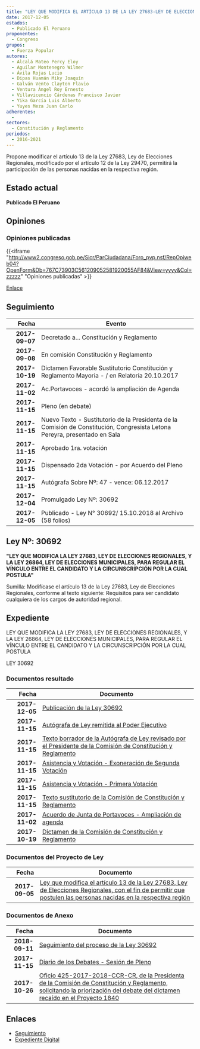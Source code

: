 ```yaml
---
title: "LEY QUE MODIFICA EL ARTÍCULO 13 DE LA LEY 27683-LEY DE ELECCIONES REGIONALES, PERMITIR QUE POSTULEN LAS PERSONAS NACIDAS EN LA RESPECTIVA REGIÓN"
date: 2017-12-05
estados: 
  - Publicado El Peruano
proponentes: 
  - Congreso
grupos: 
  - Fuerza Popular
autores: 
  - Alcalá Mateo Percy Eloy
  - Aguilar Montenegro Wilmer
  - Ávila Rojas Lucio
  - Dipas Huamán Miky Joaquín
  - Galván Vento Clayton Flavio
  - Ventura Ángel Roy Ernesto
  - Villavicencio Cárdenas Francisco Javier
  - Yika García Luis Alberto
  - Yuyes Meza Juan Carlo
adherentes: 
  - 
sectores: 
  - Constitución y Reglamento
periodos: 
  - 2016-2021
---
```


Propone modificar el artículo 13 de la Ley 27683, Ley de Elecciones Regionales, modificado por el artículo 12 de la Ley 29470, permitirá la participación de las personas nacidas en la respectiva región.


## Estado actual

**Publicado El Peruano**

## Opiniones

### Opiniones publicadas

{{<iframe "http://www2.congreso.gob.pe/Sicr/ParCiudadana/Foro_pvp.nsf/RepOpiweb04?OpenForm&Db=767C73903C561209052581920055AF84&View=yyyy&Col=zzzzz" "Opiniones publicadas" >}}

[Enlace](http://www2.congreso.gob.pe/Sicr/ParCiudadana/Foro_pvp.nsf/RepOpiweb04?OpenForm&Db=767C73903C561209052581920055AF84&View=yyyy&Col=zzzzz)

## Seguimiento

| Fecha | Evento |
|------:|--------|
| **2017-09-07** | Decretado a... Constitución y Reglamento|
| **2017-09-08** | En comisión Constitución y Reglamento|
| **2017-10-19** | Dictamen Favorable Sustitutorio Constitución y Reglamento Mayoria - / en Relatoría 20.10.2017|
| **2017-11-02** | Ac.Portavoces - acordó la ampliación de Agenda|
| **2017-11-15** | Pleno (en debate)|
| **2017-11-15** | Nuevo Texto - Sustitutorio de la Presidenta de la Comisión de Constitución, Congresista Letona Pereyra, presentado en Sala|
| **2017-11-15** | Aprobado 1ra. votación|
| **2017-11-15** | Dispensado 2da Votación - por Acuerdo del Pleno|
| **2017-11-15** | Autógrafa Sobre Nº: 47 - vence: 06.12.2017|
| **2017-12-04** | Promulgado Ley Nº: 30692|
| **2017-12-05** | Publicado - Ley N° 30692/ 15.10.2018 al Archivo (58 folios)|

## Ley Nº: 30692

**"LEY QUE MODIFICA LA LEY 27683, LEY DE ELECCIONES REGIONALES, Y LA LEY 26864, LEY DE ELECCIONES MUNICIPALES, PARA REGULAR EL VÍNCULO ENTRE EL CANDIDATO Y LA CIRCUNSCRIPCIÓN POR LA CUAL POSTULA"**

Sumilla: Modifícase el artículo 13 de la Ley 27683, Ley de Elecciones Regionales, conforme al texto siguiente: Requisitos para ser candidato cualquiera de los cargos de autoridad regional.


## Expediente

LEY QUE MODIFICA LA LEY 27683, LEY DE ELECCIONES REGIONALES, Y LA LEY 26864, LEY DE ELECCIONES MUNICIPALES, PARA REGULAR EL VÍNCULO ENTRE EL CANDIDATO Y LA CIRCUNSCRIPCIÓN POR LA CUAL POSTULA

LEY 30692


### Documentos resultado

| Fecha | Documento |
|------:|--------|
| **2017-12-05** | [Publicación de la Ley 30692](http://www.leyes.congreso.gob.pe/Documentos/2016_2021/ADLP/Normas_Legales/30692-LEY.pdf) |
| **2017-11-15** | [Autógrafa de Ley remitida al Poder Ejecutivo](http://www.leyes.congreso.gob.pe/Documentos/2016_2021/ADLP/Texto_Aprobado/AU0184020171115.pdf) |
| **2017-11-15** | [Texto borrador de la Autógrafa de Ley revisado por el Presidente de la Comisión de Constitución y Reglamento](http://www.leyes.congreso.gob.pe/Documentos/2016_2021/Texto_Borrador_de_Autografa/BAU0184020171115.PDF) |
| **2017-11-15** | [Asistencia y Votación - Exoneración de Segunda Votación](http://www.leyes.congreso.gob.pe/Documentos/2016_2021/Asistencia_y_Votacion/Proyectos_de_Ley/Exoneracion_de_Segunda_Votacion/ESV0184020171115..pdf) |
| **2017-11-15** | [Asistencia y Votación - Primera Votación](http://www.leyes.congreso.gob.pe/Documentos/2016_2021/Asistencia_y_Votacion/Proyectos_de_Ley/AV0184020171115.pdf) |
| **2017-11-15** | [Texto sustitutorio de la Comisión de Constitución y Reglamento](http://www.leyes.congreso.gob.pe/Documentos/2016_2021/Texto_Sustitutorio/Proyectos_de_Ley/TS0184020171115..PDF) |
| **2017-11-02** | [Acuerdo de Junta de Portavoces - Ampliación de agenda](http://www.leyes.congreso.gob.pe/Documentos/2016_2021/Acuerdos/Junta_Portavoces/AJP0184020171102..pdf) |
| **2017-10-19** | [Dictamen de la Comisión de Constitución y Reglamento](http://www.leyes.congreso.gob.pe/Documentos/2016_2021/Dictamenes/Proyectos_de_Ley/01840DC04MAY20171019..pdf) |

### Documentos del Proyecto de Ley

| Fecha | Documento |
|------:|--------|
| **2017-09-05** | [Ley que modifica el artículo 13 de la Ley 27683, Ley de Elecciones Regionales, con el fin de permitir que postulen las personas nacidas en la respectiva región](http://www.leyes.congreso.gob.pe/Documentos/2016_2021/Proyectos_de_Ley_y_de_Resoluciones_Legislativas/PL0184020170905.pdf) |

### Documentos de Anexo

| Fecha | Documento |
|------:|--------|
| **2018-09-11** | [Seguimiento del proceso de la Ley 30692](http://www.leyes.congreso.gob.pe/Documentos/2016_2021/Seguimiento_de_Proyectos_de_Ley/01840PL20180911.PDF) |
| **2017-11-15** | [Diario de los Debates - Sesión de Pleno](http://www.leyes.congreso.gob.pe/Documentos/2016_2021/ADLP/Diario_Debates/30692-TDD.pdf) |
| **2017-10-26** | [Oficio 425-2017-2018-CCR-CR, de la Presidenta de la Comisión de Constitución y Reglamento, solicitando la priorización del debate del dictamen recaído en el Proyecto 1840](http://www.leyes.congreso.gob.pe/Documentos/2016_2021/Oficios/Comisiones_Ordinarias/OFICIO-425-2017-2018-CCR-CR.PDF) |

## Enlaces 

- [Seguimiento](http://www2.congreso.gob.pe/Sicr/TraDocEstProc/CLProLey2016.nsf/f7fff46988ca05b1052578e100829cc7/99be693d1062cbc60525819200552e17?OpenDocument)
- [Expediente Digital](http://www2.congreso.gob.pe/Sicr/TraDocEstProc/CLProLey2016.nsf/f7fff46988ca05b1052578e100829cc7/99be693d1062cbc60525819200552e17?OpenDocument&Click=05257FB7005EB655.eb71d0cf91d8294e05256cdf006b5706/$Body/0.1C6C)
